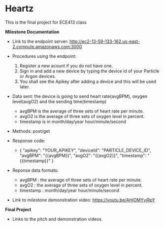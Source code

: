 # Heartz 

This is the final project for ECE413 class

**Milestone Documentation**
- Link to the endpoint server: http://ec2-13-59-133-162.us-east-2.compute.amazonaws.com:3000
- Procedures using the endpoint:
    1. Register a new acount if you do not have one.
    2. Sign in and add a new device by typing the device id of your Particle or Argon devices. 
    3. You shall see the Apikey after adding a device and this will be used later. 
- Data sent: the device is going to send heart rate(avgBPM), oxygen level(avgO2) and the sending time(timestamp) 
    - avgBPM is the average of three sets of heart rate per minute.
    - avgO2 is the average of three sets of oxygen level in percent.
    - timestamp is in month/day/year hour/minute/second
- Methods: post/get
- Response code: 
    - {
        "apikey": "YOUR_APIKEY",
        "deviceId": "PARTICLE_DEVICE_ID",
        "avgBPM": "{{avgBPM}}",
        "avgO2": "{{avgO2}}",
        "timestamp": "{{timestamp}}"
      }

- Reponse data formats:  
    - avgBPM : the average of three sets of heart rate per minute.
    - avgO2 : the average of three sets of oxygen level in percent.
    - timestamp : month/day/year hour/minute/second

- Link to milestone demonstration video: https://youtu.be/AHiOMYyjRpY

**Final Project**

- Links to the pitch and demonstration videos.  
